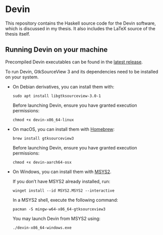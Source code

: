 # Devin

This repository contains the Haskell source code for the Devin software, which
is discussed in my thesis. It also includes the LaTeX source of the thesis
itself.

## Running Devin on your machine

Precompiled Devin executables can be found in the
[latest release](https://github.com/xmamo/devin/releases/latest).

To run Devin, GtkSourceView 3 and its dependencies need to be installed on your
system.

* On Debian derivatives, you can install them with:

  ```Shell
  sudo apt install libgtksourceview-3.0-1
  ```

  Before launching Devin, ensure you have granted execution permissions:

  ```Shell
  chmod +x devin-x86_64-linux
  ```

* On macOS, you can install them with [Homebrew](https://brew.sh/):

  ```Shell
  brew install gtksourceview3
  ```

  Before launching Devin, ensure you have granted execution permissions:

  ```Shell
  chmod +x devin-aarch64-osx
  ```

* On Windows, you can install them with [MSYS2](https://www.msys2.org/).

  If you don’t have MSYS2 already installed, run:

  ```Batchfile
  winget install --id MSYS2.MSYS2 --interactive
  ```

  In a MSYS2 shell, execute the following command:

  ```Shell
  pacman -S mingw-w64-x86_64-gtksourceview3
  ```

  You may launch Devin from MSYS2 using:

  ```Shell
  ./devin-x86_64-windows.exe
  ```
